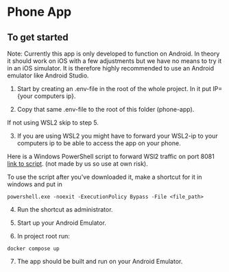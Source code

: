 Phone App
============

To get started
--------------

Note: Currently this app is only developed to function on Android. In theory it should work on iOS with a few adjustments but we have no means to try it in an iOS simulator.
It is therefore highly recommended to use an Android emulator like Android Studio.

1. Start by creating an .env-file in the root of the whole project. In it put IP={your computers ip}.

2. Copy that same .env-file to the root of this folder (phone-app).

If not using WSL2 skip to step 5.

3. If you are using WSL2 you might have to forward your WSL2-ip to your computers ip to be able to access the app on your phone.

Here is a Windows PowerShell script to forward WSl2 traffic on port 8081 [link to script](https://gist.github.com/kendallroth/1f4871febffa0577338214f58673cc1a#file-forward_wsl2_ports-ps1).
(not made by us so use at own risk).

To use the script after you've downloaded it, make a shortcut for it in windows and put in

```
powershell.exe -noexit -ExecutionPolicy Bypass -File <file_path>
```

4. Run the shortcut as administrator.

5. Start up your Android Emulator.

6. In project root run:

```
docker compose up
```

7. The app should be built and run on your Android Emulator.


